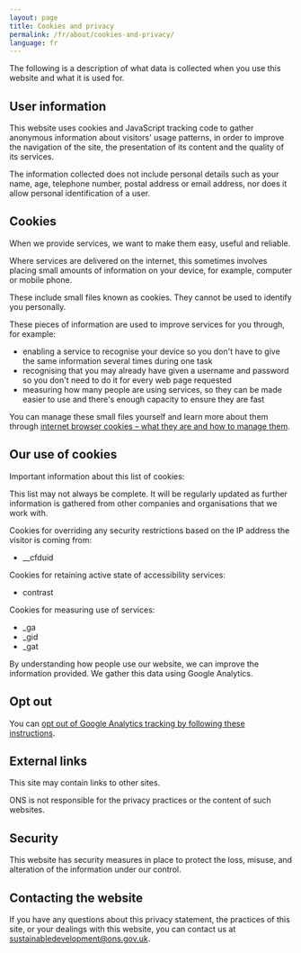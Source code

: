 ```yaml
---
layout: page
title: Cookies and privacy
permalink: /fr/about/cookies-and-privacy/
language: fr
---
```

The following is a description of what data is collected when you use this website and what it is used for.

## User information
This website uses cookies and JavaScript tracking code to gather anonymous information about visitors' usage patterns, in order to improve the navigation of the site, the presentation of its content and the quality of its services.

The information collected does not include personal details such as your name, age, telephone number, postal address or email address, nor does it allow personal identification of a user.

## Cookies
When we provide services, we want to make them easy, useful and reliable.

Where services are delivered on the internet, this sometimes involves placing small amounts of information on your device, for example, computer or mobile phone.

These include small files known as cookies. They cannot be used to identify you personally.

These pieces of information are used to improve services for you through, for example:

- enabling a service to recognise your device so you don't have to give the same information several times during one task
- recognising that you may already have given a username and password so you don't need to do it for every web page requested
- measuring how many people are using services, so they can be made easier to use and there's enough capacity to ensure they are fast

You can manage these small files yourself and learn more about them through [internet browser cookies – what they are and how to manage them](https://www.aboutcookies.org/).

## Our use of cookies
Important information about this list of cookies:

This list may not always be complete. It will be regularly updated as further information is gathered from other companies and organisations that we work with. 

Cookies for overriding any security restrictions based on the IP address the visitor is coming from:

- __cfduid

Cookies for retaining active state of accessibility services:

- contrast

Cookies for measuring use of services:

- _ga
- _gid
- _gat

By understanding how people use our website, we can improve the information provided. We gather this data using Google Analytics.

## Opt out
You can [opt out of Google Analytics tracking by following these instructions](https://tools.google.com/dlpage/gaoptout).

## External links
This site may contain links to other sites.

ONS is not responsible for the privacy practices or the content of such websites.

## Security
This website has security measures in place to protect the loss, misuse, and alteration of the information under our control.

## Contacting the website
If you have any questions about this privacy statement, the practices of this site, or your dealings with this website, you can contact us at <sustainabledevelopment@ons.gov.uk>.

